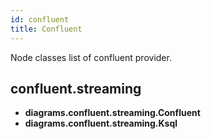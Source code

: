 ```yaml
---
id: confluent
title: Confluent
---
```


Node classes list of confluent provider.

## confluent.streaming

- **diagrams.confluent.streaming.Confluent**
- **diagrams.confluent.streaming.Ksql**
